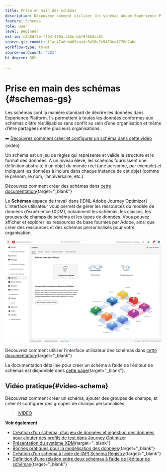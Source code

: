 ```yaml
---
title: Prise en main des schémas
description: Découvrez comment utiliser les schémas Adobe Experience Platform dans Adobe Journey Optimizer
feature: Schemas
role: User
level: Beginner
exl-id: c2a8df2e-ff94-4f9a-a53e-bbf9f663cc81
source-git-commit: f1ac47a0cb405eaadc5428e7e5479eaf776d7abe
workflow-type: tm+mt
source-wordcount: '321'
ht-degree: 88%

---
```


# Prise en main des schémas {#schemas-gs}

Les schémas sont la manière standard de décrire les données dans Experience Platform. Ils permettent à toutes les données conformes aux schémas d’être réutilisables sans conflit au sein d’une organisation et même d’être partagées entre plusieurs organisations.

➡️ [Découvrez comment créer et configurer un schéma dans cette vidéo](#video-schema) (vidéo)

Un schéma est un jeu de règles qui représente et valide la structure et le format des données. À un niveau élevé, les schémas fournissent une définition abstraite d’un objet du monde réel (une personne, par exemple) et indiquent les données à inclure dans chaque instance de cet objet (comme le prénom, le nom, l’anniversaire, etc.).

Découvrez comment créer des schémas dans [cette documentation](https://experienceleague.adobe.com/docs/experience-platform/xdm/schema/composition.html?lang=fr){target=&quot;_blank&quot;}

Le **Schémas** espace de travail dans [!DNL Adobe Journey Optimizer] L’interface utilisateur vous permet de gérer les ressources du modèle de données d’expérience (XDM), notamment les schémas, les classes, les groupes de champs de schéma et les types de données. Vous pouvez afficher et explorer les ressources de base fournies par Adobe, ainsi que créer des ressources et des schémas personnalisés pour votre organisation.

![](assets/schemas-home.png)

Découvrez comment utiliser l’interface utilisateur des schémas dans [cette documentation](https://experienceleague.adobe.com/docs/experience-platform/xdm/ui/overview.html?lang=fr){target=&quot;_blank&quot;}

La documentation détaillée pour créer un schéma à l’aide de l’éditeur de schémas est disponible dans [cette page](https://experienceleague.adobe.com/docs/experience-platform/xdm/tutorials/create-schema-ui.html?lang=fr){target=&quot;_blank&quot;}.


## Vidéo pratique{#video-schema}

Découvrez comment créer un schéma, ajouter des groupes de champs, et créer et configurer des groupes de champs personnalisés.

>[!VIDEO](https://video.tv.adobe.com/v/334461?quality=12)

**Voir également**

* [Création d’un schéma, d’un jeu de données et ingestion des données pour ajouter des profils de test dans Journey Optimizer](../segment/creating-test-profiles.md)
* [Présentation du système XDM](https://experienceleague.adobe.com/docs/experience-platform/xdm/home.html?lang=fr){target=&quot;_blank&quot;}
* [Bonnes pratiques pour la modélisation des données](https://experienceleague.adobe.com/docs/experience-platform/xdm/schema/best-practices.html?lang=fr){target=&quot;_blank&quot;}
* [Création d’un schéma à l’aide de l’API Schema Registry](https://experienceleague.adobe.com/docs/experience-platform/xdm/tutorials/create-schema-api.html?lang=fr){target=&quot;_blank&quot;}
* [Définition d’une relation entre deux schémas à l’aide de l’éditeur de schémas](https://experienceleague.adobe.com/docs/experience-platform/xdm/tutorials/relationship-ui.html?lang=fr){target=&quot;_blank&quot;}
